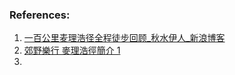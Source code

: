 


### References:
1. [一百公里麦理浩径全程徒步回顾_秋水伊人_新浪博客](http://blog.sina.com.cn/s/blog_55924b4f0102vfd8.html)
2. [郊野樂行 麥理浩徑簡介 1](http://hiking.gov.hk/chi/longtrail/mtrail/mtrail.htm)
3. 